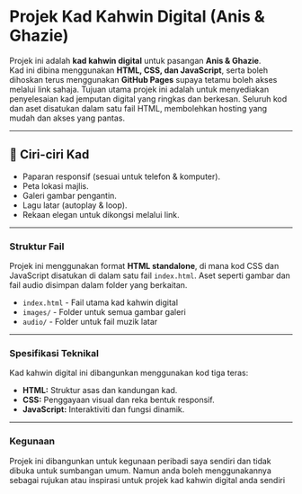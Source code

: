 # Projek Kad Kahwin Digital (Anis & Ghazie)

Projek ini adalah **kad kahwin digital** untuk pasangan **Anis & Ghazie**.  
Kad ini dibina menggunakan **HTML, CSS, dan JavaScript**, serta boleh dihoskan terus menggunakan **GitHub Pages** supaya tetamu boleh akses melalui link sahaja.
Tujuan utama projek ini adalah untuk menyediakan penyelesaian kad jemputan digital yang ringkas dan berkesan. Seluruh kod dan aset disatukan dalam satu fail HTML, membolehkan hosting yang mudah dan akses yang pantas.

---

## 🎉 Ciri-ciri Kad
- Paparan responsif (sesuai untuk telefon & komputer).
- Peta lokasi majlis.
- Galeri gambar pengantin.
- Lagu latar (autoplay & loop).
- Rekaan elegan untuk dikongsi melalui link.

---

### Struktur Fail

Projek ini menggunakan format **HTML standalone**, di mana kod CSS dan JavaScript disatukan di dalam satu fail `index.html`. Aset seperti gambar dan fail audio disimpan dalam folder yang berkaitan.

-   `index.html` - Fail utama kad kahwin digital
-   `images/` - Folder untuk semua gambar galeri
-   `audio/` - Folder untuk fail muzik latar

---

### Spesifikasi Teknikal

Kad kahwin digital ini dibangunkan menggunakan kod tiga teras:
-   **HTML:** Struktur asas dan kandungan kad.
-   **CSS:** Penggayaan visual dan reka bentuk responsif.
-   **JavaScript:** Interaktiviti dan fungsi dinamik.

---

### Kegunaan
Projek ini dibangunkan untuk kegunaan peribadi saya sendiri dan tidak dibuka untuk sumbangan umum. Namun anda boleh menggunakannya sebagai rujukan atau inspirasi untuk projek kad kahwin digital anda sendiri
